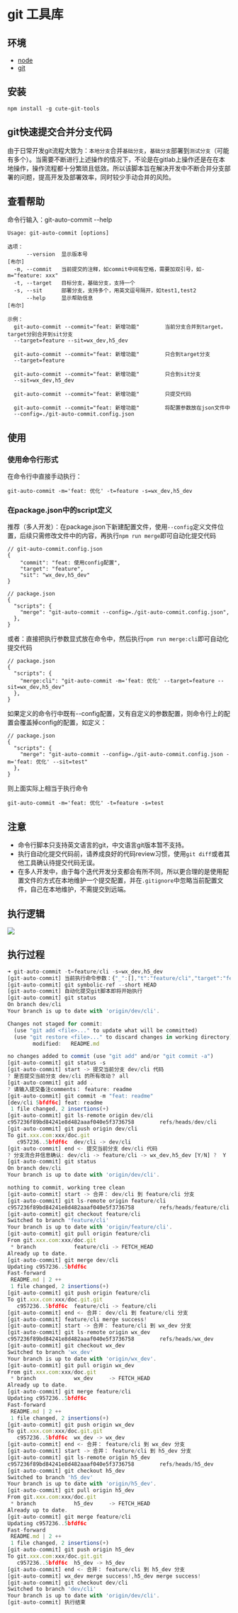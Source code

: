 # git 工具库

## 环境
- [node](https://nodejs.org/zh-cn/)
- [git](https://git-scm.com/downloads)
## 安装
```
npm install -g cute-git-tools
```

## git快速提交合并分支代码
由于日常开发git流程大致为：`本地分支`合并`基础分支`，`基础分支`部署到`测试分支`（可能有多个）。当需要不断进行上述操作的情况下，不论是在gitlab上操作还是在在本地操作，操作流程都十分繁琐且低效。所以该脚本旨在解决开发中不断合并分支部署的问题，提高开发及部署效率，同时较少手动合并的风险。

## 查看帮助
命令行输入：git-auto-commit --help
```
Usage: git-auto-commit [options]

选项：
      --version  显示版本号                                               [布尔]
  -m, --commit   当前提交的注释，如commit中间有空格，需要加双引号，如-m="feature: xxx"
  -t, --target   目标分支，基础分支，支持一个
  -s, --sit      部署分支，支持多个，用英文逗号隔开，如test1,test2
      --help     显示帮助信息                                             [布尔]

示例：
  git-auto-commit --commit="feat: 新增功能"        当前分支合并到target，target分别合并到sit分支
  --target=feature --sit=wx_dev,h5_dev        

  git-auto-commit --commit="feat: 新增功能"        只合到target分支
  --target=feature

  git-auto-commit --commit="feat: 新增功能"        只合到sit分支
  --sit=wx_dev,h5_dev

  git-auto-commit --commit="feat: 新增功能"        只提交代码

  git-auto-commit --commit="feat: 新增功能"        将配置参数放在json文件中
  --config=./git-auto-commit.config.json
```
## 使用
### 使用命令行形式
在命令行中直接手动执行：
```
git-auto-commit -m='feat: 优化' -t=feature -s=wx_dev,h5_dev
```
### 在package.json中的script定义
推荐（多人开发）：在package.json下新建配置文件，使用`--config`定义文件位置，后续只需修改文件中的内容，再执行`npm run merge`即可自动化提交代码
```
// git-auto-commit.config.json
{
    "commit": "feat: 使用config配置",
    "target": "feature",
    "sit": "wx_dev,h5_dev"
}
```
```
// package.json
{
  "scripts": {
    "merge": "git-auto-commit --config=./git-auto-commit.config.json",
  },
}
```
或者：直接把执行参数显式放在命令中，然后执行`npm run merge:cli`即可自动化提交代码
```
// package.json
{
  "scripts": {
    "merge:cli": "git-auto-commit -m='feat: 优化' --target=feature --sit=wx_dev,h5_dev"
  },
}
```
如果定义的命令行中既有--config配置，又有自定义的参数配置，则命令行上的配置会覆盖掉config的配置，如定义：
```
// package.json
{
  "scripts": {
    "merge": "git-auto-commit --config=./git-auto-commit.config.json -m='feat: 优化' --sit=test"
  },
}
```
则上面实际上相当于执行命令
```
git-auto-commit -m='feat: 优化' -t=feature -s=test
```

## 注意
- 命令行脚本只支持英文语言的git，中文语言git版本暂不支持。
- 执行自动化提交代码前，请养成良好的代码review习惯，使用`git diff`或者其他工具确认待提交代码无误。
- 在多人开发中，由于每个迭代开发分支都会有所不同，所以更合理的是使用配置文件的方式在本地维护一个提交配置，并在`.gitignore`中忽略当前配置文件，自己在本地维护，不需提交到远端。

## 执行逻辑
![](https://github.com/xurna/cute-git-tools/blob/master/img/flow20211027.png)

## 执行过程
```js
➜ git-auto-commit -t=feature/cli -s=wx_dev,h5_dev
[git-auto-commit] 当前执行命令参数：{"_":[],"t":"feature/cli","target":"feature/cli","s":"wx_dev,h5_dev","sit":"wx_dev,h5_dev","$0":"git-auto-commit"}
[git-auto-commit] git symbolic-ref --short HEAD
[git-auto-commit] 自动化提交git脚本即将开始执行
[git-auto-commit] git status
On branch dev/cli
Your branch is up to date with 'origin/dev/cli'.

Changes not staged for commit:
  (use "git add <file>..." to update what will be committed)
  (use "git restore <file>..." to discard changes in working directory)
        modified:   README.md

no changes added to commit (use "git add" and/or "git commit -a")
[git-auto-commit] git status -s
[git-auto-commit] start -> 提交当前分支 dev/cli 代码
? 是否提交当前分支 dev/cli 的所有改动？ all
[git-auto-commit] git add .
? 请输入提交备注comments： feature: readme
[git-auto-commit] git commit -m "feat: readme"
[dev/cli 5bfdf6c] feat: readme
 1 file changed, 2 insertions(+)
[git-auto-commit] git ls-remote origin dev/cli
c957236f89bd84241e8d482aaaf040e5f3736758        refs/heads/dev/cli
[git-auto-commit] git push origin dev/cli
To git.xxx.com:xxx/doc.git
   c957236..5bfdf6c  dev/cli -> dev/cli
[git-auto-commit] end <- 提交当前分支 dev/cli 代码
? 分支流合并信息确认: dev/cli -> feature/cli -> wx_dev,h5_dev [Y/N] ?  Y
[git-auto-commit] git status
On branch dev/cli
Your branch is up to date with 'origin/dev/cli'.

nothing to commit, working tree clean
[git-auto-commit] start -> 合并： dev/cli 到 feature/cli 分支
[git-auto-commit] git ls-remote origin feature/cli
c957236f89bd84241e8d482aaaf040e5f3736758        refs/heads/feature/cli
[git-auto-commit] git checkout feature/cli
Switched to branch 'feature/cli'
Your branch is up to date with 'origin/feature/cli'.
[git-auto-commit] git pull origin feature/cli
From git.xxx.com:xxx/doc.git
 * branch            feature/cli -> FETCH_HEAD
Already up to date.
[git-auto-commit] git merge dev/cli
Updating c957236..5bfdf6c
Fast-forward
 README.md | 2 ++
 1 file changed, 2 insertions(+)
[git-auto-commit] git push origin feature/cli
To git.xxx.com:xxx/doc.git.git
   c957236..5bfdf6c  feature/cli -> feature/cli
[git-auto-commit] end <- 合并： dev/cli 到 feature/cli 分支
[git-auto-commit] feature/cli merge success!
[git-auto-commit] start -> 合并： feature/cli 到 wx_dev 分支
[git-auto-commit] git ls-remote origin wx_dev
c957236f89bd84241e8d482aaaf040e5f3736758        refs/heads/wx_dev
[git-auto-commit] git checkout wx_dev
Switched to branch 'wx_dev'
Your branch is up to date with 'origin/wx_dev'.
[git-auto-commit] git pull origin wx_dev
From git.xxx.com:xxx/doc.git
 * branch            wx_dev     -> FETCH_HEAD
Already up to date.
[git-auto-commit] git merge feature/cli
Updating c957236..5bfdf6c
Fast-forward
 README.md | 2 ++
 1 file changed, 2 insertions(+)
[git-auto-commit] git push origin wx_dev
To git.xxx.com:xxx/doc.git.git
   c957236..5bfdf6c  wx_dev -> wx_dev
[git-auto-commit] end <- 合并： feature/cli 到 wx_dev 分支
[git-auto-commit] start -> 合并： feature/cli 到 h5_dev 分支
[git-auto-commit] git ls-remote origin h5_dev
c957236f89bd84241e8d482aaaf040e5f3736758        refs/heads/h5_dev
[git-auto-commit] git checkout h5_dev
Switched to branch 'h5_dev'
Your branch is up to date with 'origin/h5_dev'.
[git-auto-commit] git pull origin h5_dev
From git.xxx.com:xxx/doc.git
 * branch            h5_dev     -> FETCH_HEAD
Already up to date.
[git-auto-commit] git merge feature/cli
Updating c957236..5bfdf6c
Fast-forward
 README.md | 2 ++
 1 file changed, 2 insertions(+)
[git-auto-commit] git push origin h5_dev
To git.xxx.com:xxx/doc.git.git
   c957236..5bfdf6c  h5_dev -> h5_dev
[git-auto-commit] end <- 合并： feature/cli 到 h5_dev 分支
[git-auto-commit] wx_dev merge success!,h5_dev merge success!
[git-auto-commit] git checkout dev/cli
Switched to branch 'dev/cli'
Your branch is up to date with 'origin/dev/cli'.
[git-auto-commit] 执行结束
```

